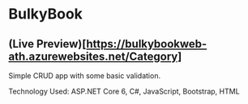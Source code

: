 # BulkyBook

## (Live Preview)[https://bulkybookweb-ath.azurewebsites.net/Category]

Simple CRUD app with some basic validation.

Technology Used: ASP.NET Core 6, C#, JavaScript, Bootstrap, HTML

